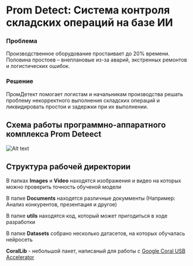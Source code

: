 # __Prom Detect__: Система контроля складских операций на базе ИИ

### Проблема

Производственное оборудование простаивает до 20% времени. Половина простоев – внеплановые из-за аварий, экстренных ремонтов и логистических ошибок.

### Решение

ПромДетект помогает логистам и начальникам производства решать проблему некорректного выполнения складских операций и ликвидировать простои и задержки при их выполнении.


## Схема работы программно-аппаратного комплекса Prom Deteect

![Alt text](https://img.imgdd.com/f210f3.6057e4ad-691a-4185-9eb3-53a5f2725b12.png)


## Структура рабочей директории

В папках __Images__ и __Video__ находятся изображения и видео на которых можно проверить точность обученой модели

В папке __Documents__ находятся различные докумменты (Например: Анализ конкурентов, презентация и другое)

В папке __utils__ находятся код, который может пригодиться в ходе разработки

В папке __Datasets__ собрано несколько датасетов, на которых обучалась нейросеть

__CoralLib__ - небольшой пакет, написаный для работы с [Google Coral USB Accelerator](https://coral.ai/products/accelerator/?parent-baobab-id=lqmjs7pmsm)
